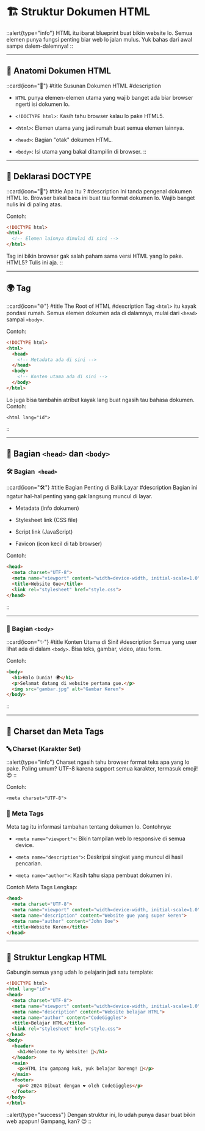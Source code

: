 # 🏗️ Struktur Dokumen HTML

::alert{type="info"}
HTML itu ibarat blueprint buat bikin website lo. Semua elemen punya fungsi penting biar web lo jalan mulus. Yuk bahas dari awal sampe dalem-dalemnya!
::


---

## 🧩 Anatomi Dokumen HTML

::card{icon="🧬"} 
#title 
Susunan Dokumen HTML
#description
- `HTML` punya elemen-elemen utama yang wajib banget ada biar browser ngerti isi dokumen lo.

- `<!DOCTYPE html>`: Kasih tahu browser kalau lo pake HTML5.

- `<html>`: Elemen utama yang jadi rumah buat semua elemen lainnya.

- `<head>`: Bagian "otak" dokumen HTML.

- `<body>`: Isi utama yang bakal ditampilin di browser.
::



---

## 🚨 Deklarasi DOCTYPE

::card{icon="📜"} 
#title 
Apa Itu <!DOCTYPE html>?
#description 
Ini tanda pengenal dokumen HTML lo. Browser bakal baca ini buat tau format dokumen lo. Wajib banget nulis ini di paling atas.

Contoh:

```html
<!DOCTYPE html>
<html>
  <!-- Elemen lainnya dimulai di sini -->
</html>
```

Tag ini bikin browser gak salah paham sama versi HTML yang lo pake. HTML5? Tulis ini aja.
::


---

## 🌍 Tag <html>

::card{icon="🌐"}
#title
The Root of HTML
#description
Tag `<html>` itu kayak pondasi rumah. Semua elemen dokumen ada di dalamnya, mulai dari `<head>` sampai `<body>`.

Contoh:
```html
<!DOCTYPE html>
<html>
  <head>
    <!-- Metadata ada di sini -->
  </head>
  <body>
    <!-- Konten utama ada di sini -->
  </body>
</html>
```

Lo juga bisa tambahin atribut kayak lang buat ngasih tau bahasa dokumen. Contoh:

`<html lang="id">`

::


---

## 🧠 Bagian `<head>` dan `<body>`

### 🛠️ Bagian` <head>`

::card{icon="🛠️"}
#title 
Bagian Penting di Balik Layar
#description 
Bagian ini ngatur hal-hal penting yang gak langsung muncul di layar.

- Metadata (info dokumen)

- Stylesheet link (CSS file)

- Script link (JavaScript)

- Favicon (icon kecil di tab browser)


Contoh:
```html
<head>
  <meta charset="UTF-8">
  <meta name="viewport" content="width=device-width, initial-scale=1.0">
  <title>Website Gue</title>
  <link rel="stylesheet" href="style.css">
</head>
```

::


---

### 🌟 Bagian `<body>`

::card{icon="✨"} 
#title 
Konten Utama di Sini!
#description 
Semua yang user lihat ada di dalam `<body>`. Bisa teks, gambar, video, atau form.

Contoh:
```html
<body>
  <h1>Halo Dunia! 🌍</h1>
  <p>Selamat datang di website pertama gue.</p>
  <img src="gambar.jpg" alt="Gambar Keren">
</body>
```

::


---

## 🌟 Charset dan Meta Tags

### 🔤 Charset (Karakter Set)

::alert{type="info"}
Charset ngasih tahu browser format teks apa yang lo pake. Paling umum? UTF-8 karena support semua karakter, termasuk emoji! 😍
::

Contoh:

`<meta charset="UTF-8">`

### 📜 Meta Tags

Meta tag itu informasi tambahan tentang dokumen lo. Contohnya:

- `<meta name="viewport">`: Bikin tampilan web lo responsive di semua device.

- `<meta name="description">`: Deskripsi singkat yang muncul di hasil pencarian.

- `<meta name="author">`: Kasih tahu siapa pembuat dokumen ini.


Contoh Meta Tags Lengkap:
```html
<head>
  <meta charset="UTF-8">
  <meta name="viewport" content="width=device-width, initial-scale=1.0">
  <meta name="description" content="Website gue yang super keren">
  <meta name="author" content="John Doe">
  <title>Website Keren</title>
</head>
```


---

## 🌈 Struktur Lengkap HTML

Gabungin semua yang udah lo pelajarin jadi satu template:

```html
<!DOCTYPE html>
<html lang="id">
<head>
  <meta charset="UTF-8">
  <meta name="viewport" content="width=device-width, initial-scale=1.0">
  <meta name="description" content="Website belajar HTML">
  <meta name="author" content="CodeGiggles">
  <title>Belajar HTML</title>
  <link rel="stylesheet" href="style.css">
</head>
<body>
  <header>
    <h1>Welcome to My Website! 🌟</h1>
  </header>
  <main>
    <p>HTML itu gampang kok, yuk belajar bareng! 🚀</p>
  </main>
  <footer>
    <p>© 2024 Dibuat dengan ❤️ oleh CodeGiggles</p>
  </footer>
</body>
</html>
```

::alert{type="success"}
Dengan struktur ini, lo udah punya dasar buat bikin web apapun! Gampang, kan? 😉
::

